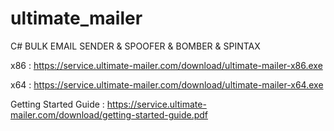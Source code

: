 # ultimate_mailer
C# BULK EMAIL SENDER &amp; SPOOFER &amp; BOMBER &amp; SPINTAX

x86 : https://service.ultimate-mailer.com/download/ultimate-mailer-x86.exe

x64 : https://service.ultimate-mailer.com/download/ultimate-mailer-x64.exe

Getting Started Guide : https://service.ultimate-mailer.com/download/getting-started-guide.pdf
